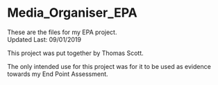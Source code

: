 # Media_Organiser_EPA
<doctype html>
<style>@import url('https://fonts.googleapis.com/css?family=Happy+Monkey');

body {
  font-family: 'Happy Monkey', cursive;
}

</style>

<body>

These are the files for my EPA project. </br>
Updated Last: 09/01/2019

This project was put together by Thomas Scott. 

The only intended use for this project was for it to be used as evidence towards my End Point Assessment.

</body>
</html>
